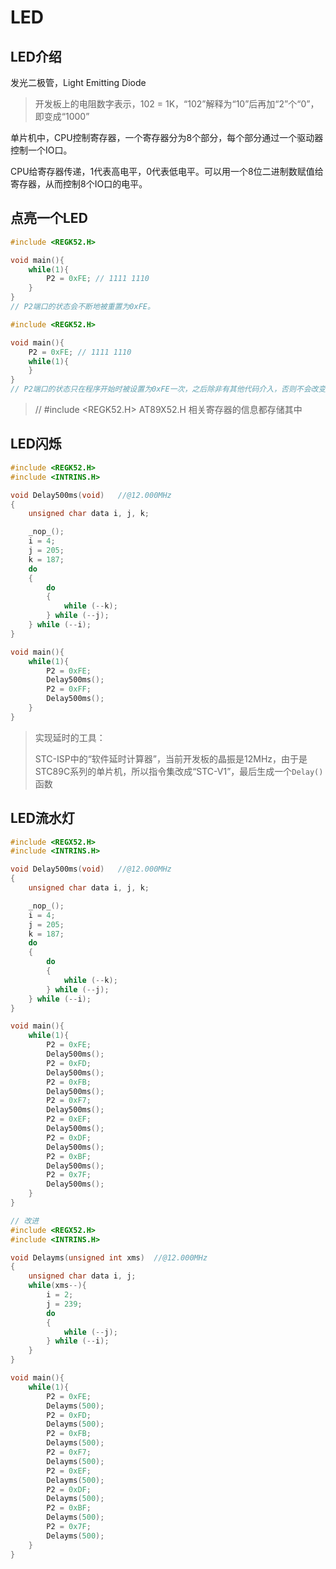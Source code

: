 # LED

## LED介绍

发光二极管，Light Emitting Diode

> 开发板上的电阻数字表示，102 = 1K，“102”解释为“10”后再加“2”个“0”，即变成“1000”

单片机中，CPU控制寄存器，一个寄存器分为8个部分，每个部分通过一个驱动器控制一个IO口。

CPU给寄存器传递，1代表高电平，0代表低电平。可以用一个8位二进制数赋值给寄存器，从而控制8个IO口的电平。



## 点亮一个LED

```c
#include <REGK52.H>

void main(){
    while(1){
        P2 = 0xFE; // 1111 1110
    }
}
// P2端口的状态会不断地被重置为0xFE。
```

```c
#include <REGK52.H>

void main(){
    P2 = 0xFE; // 1111 1110
    while(1){
    }
}
// P2端口的状态只在程序开始时被设置为0xFE一次，之后除非有其他代码介入，否则不会改变。
```

> // #include <REGK52.H>
> AT89X52.H
> 相关寄存器的信息都存储其中

## LED闪烁

```c
#include <REGK52.H>
#include <INTRINS.H>

void Delay500ms(void)	//@12.000MHz 
{
	unsigned char data i, j, k;

	_nop_();
	i = 4;
	j = 205;
	k = 187;
	do
	{
		do
		{
			while (--k);
		} while (--j);
	} while (--i);
}

void main(){
    while(1){
        P2 = 0xFE;
        Delay500ms();
        P2 = 0xFF;
        Delay500ms();
    }
}
```

> 实现延时的工具：
>
> STC-ISP中的“软件延时计算器”，当前开发板的晶振是12MHz，由于是STC89C系列的单片机，所以指令集改成“STC-V1”，最后生成一个`Delay()`函数 

## LED流水灯

```c
#include <REGX52.H>
#include <INTRINS.H>

void Delay500ms(void)	//@12.000MHz 
{
	unsigned char data i, j, k;

	_nop_();
	i = 4;
	j = 205;
	k = 187;
	do
	{
		do
		{
			while (--k);
		} while (--j);
	} while (--i);
}

void main(){
    while(1){
        P2 = 0xFE;
        Delay500ms();
        P2 = 0xFD;
        Delay500ms();
        P2 = 0xFB;
        Delay500ms();
        P2 = 0xF7;
        Delay500ms();
        P2 = 0xEF;
        Delay500ms();
        P2 = 0xDF;
        Delay500ms();
        P2 = 0xBF;
        Delay500ms();
        P2 = 0x7F;
        Delay500ms();
    }
}
```

```c
// 改进
#include <REGX52.H>
#include <INTRINS.H>

void Delayms(unsigned int xms)	//@12.000MHz
{
	unsigned char data i, j;
	while(xms--){
		i = 2;
		j = 239;
		do
		{
			while (--j);
		} while (--i);
	}
}

void main(){
    while(1){
        P2 = 0xFE;
        Delayms(500);
        P2 = 0xFD;
        Delayms(500);
        P2 = 0xFB;
        Delayms(500);
        P2 = 0xF7;
        Delayms(500);
        P2 = 0xEF;
        Delayms(500);
        P2 = 0xDF;
        Delayms(500);
        P2 = 0xBF;
        Delayms(500);
        P2 = 0x7F;
        Delayms(500);
    }
}
```

